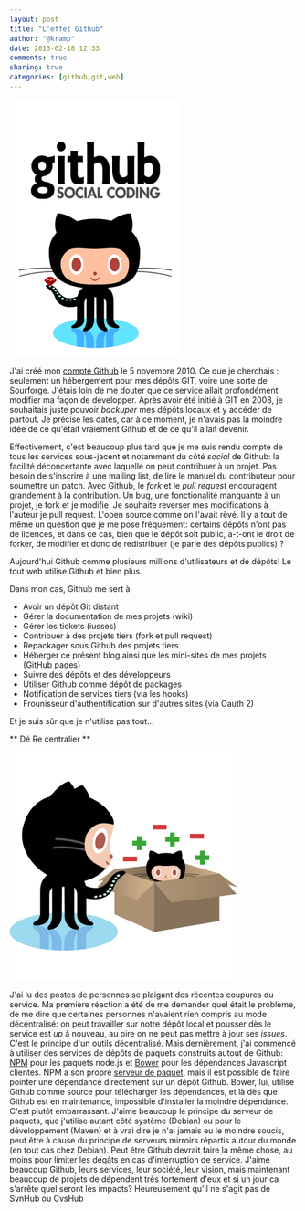 ```yaml
---
layout: post
title: "L'effet Github"
author: "@kramp"
date: 2013-02-18 12:33
comments: true
sharing: true
categories: [github,git,web]
---
```


![Github logo](../img/posts/images/github.png "Github")

J'ai créé mon [compte Github](https://github.com/krampstudio) le 5 novembre 2010. Ce que je cherchais : seulement un hébergement pour mes dépôts GIT, voire une sorte de Sourforge. J'étais loin de me douter que ce service allait profondément modifier ma façon de développer. Après avoir été initié à GIT en 2008, je souhaitais juste pouvoir _backuper_ mes dépôts locaux et y accéder de partout. Je précise les dates, car à ce moment, je n'avais pas la moindre idée de ce qu'était vraiement Github et de ce qu'il allait devenir.

<!-- more -->

Effectivement, c'est beaucoup plus tard que je me suis rendu compte de tous les services sous-jacent et notamment du côté _social_ de Github: la facilité déconcertante avec laquelle on peut contribuer à un projet. Pas besoin de s'inscrire à une mailing list, de lire le manuel du contributeur pour soumettre un patch. Avec Github, le _fork_ et le _pull request_  encouragent grandement à la contribution. Un bug, une fonctionalité manquante à un projet, je fork et je modifie. Je souhaite reverser mes modifications à l'auteur je pull request. L'open source comme on l'avait rêvé. Il y a tout de même un question que je me pose fréquement: certains dépôts n'ont pas de licences, et dans ce cas, bien que le dépôt soit public, a-t-ont le droit de forker, de modifier et donc de redistribuer (je parle des dépôts publics) ?

Aujourd'hui Github comme plusieurs millions d'utilisateurs et de dépôts! Le tout web utilise Github et bien plus.

Dans mon cas, Github me sert à

 * Avoir un dépôt Git distant
 * Gérer la documentation de mes projets (wiki)
 * Gérer les tickets (iusses)
 * Contribuer à des projets tiers (fork et pull request)
 * Repackager sous Github des projets tiers
 * Héberger ce présent blog ainsi que les mini-sites de mes projets (GitHub pages)
 * Suivre des dépôts et des développeurs
 * Utiliser Github comme dépôt de packages
 * Notification de services tiers (via les hooks)
 * Frounisseur d'authentification sur d'autres sites (via Oauth 2)

Et je suis sûr que je n'utilise pas tout...

** Dé Re centralier **

![Octocat](../img/posts/images/setuptocat.png "Octocat")

J'ai lu des postes de personnes se plaigant des récentes coupures du service. Ma première réaction a été de me demander quel était le problème, de me dire que certaines personnes n'avaient rien compris au mode décentralisé: on peut travailler sur notre dépôt local et pousser dès le service est _up_ à nouveau, au pire on ne peut pas mettre à jour ses _issues_. C'est le principe d'un outils décentralisé. Mais dernièrement, j'ai commencé à utiliser des services de dépôts de paquets construits autout de Github: [NPM](http://npmjs.org) pour les paquets node.js et [Bower](http://twitter.github.com/bower) pour les dépendances Javascript clientes. NPM a son propre [serveur de paquet](http://registry.npmjs.org), mais il est possible de faire pointer une dépendance directement sur un dépôt Github. Bower, lui, utilise Github comme source pour télécharger les dépendances, et là dès que Github est en maintenance, impossible d'installer la moindre dépendance. C'est plutôt embarrassant. J'aime beaucoup le principe du serveur de paquets, que j'utilise autant côté système (Debian) ou pour le développement (Maven) et à vrai dire je n'ai jamais eu le moindre soucis, peut être à cause du principe de serveurs mirroirs répartis autour du monde (en tout cas chez Debian). Peut être Github devrait faire la même chose, au moins pour limiter les dégâts en cas d'interruption de service. J'aime beaucoup Github, leurs services, leur société, leur vision, mais maintenant beaucoup de projets de dépendent très fortement d'eux et si un jour ca s'arrête quel seront les impacts? Heureusement qu'il ne s'agit pas de SvnHub ou CvsHub
